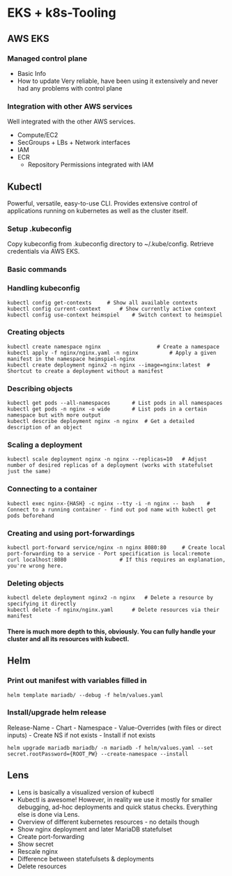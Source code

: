 # EKS + k8s-Tooling

## AWS EKS ###

### Managed control plane
- Basic Info
- How to update
Very reliable, have been using it extensively and never had any problems with control plane


### Integration with other AWS services
Well integrated with the other AWS services. 
- Compute/EC2
- SecGroups + LBs + Network interfaces
- IAM
- ECR
    - Repository Permissions integrated with IAM

## Kubectl ###
Powerful, versatile, easy-to-use CLI. Provides extensive control of applications running on kubernetes as well as the cluster itself. 

### Setup .kubeconfig
Copy kubeconfig from .kubeconfig directory to ~/.kube/config.
Retrieve credentials via AWS EKS.


### Basic commands

### Handling kubeconfig

	kubectl config get-contexts		# Show all available contexts
	kubectl config current-context		# Show currently active context
	kubectl config use-context heimspiel	# Switch context to heimspiel

### Creating objects

	kubectl create namespace nginx					# Create a namespace 
	kubectl apply -f nginx/nginx.yaml -n nginx			# Apply a given manifest in the namespace heimspiel-nginx
	kubectl create deployment nginx2 -n nginx --image=nginx:latest	# Shortcut to create a deployment without a manifest

### Describing objects

	kubectl get pods --all-namespaces		# List pods in all namespaces
	kubectl get pods -n nginx -o wide		# List pods in a certain namespace but with more output
	kubectl describe deployment nginx -n nginx	# Get a detailed description of an object

### Scaling a deployment

	kubectl scale deployment nginx -n nginx --replicas=10	# Adjust number of desired replicas of a deployment (works with statefulset just the same)

### Connecting to a container

	kubectl exec nginx-{HASH} -c nginx --tty -i -n nginx -- bash 	# Connect to a running container - find out pod name with kubectl get pods beforehand

### Creating and using port-forwardings

	kubectl port-forward service/nginx -n nginx 8080:80 	# Create local port-forwarding to a service - Port specification is local:remote
	curl localhost:8080					# If this requires an explanation, you're wrong here.

### Deleting objects

	kubectl delete deployment nginx2 -n nginx	# Delete a resource by specifying it directly
	kubectl delete -f nginx/nginx.yaml		# Delete resources via their manifest

#### There is much more depth to this, obviously. You can fully handle your cluster and all its resources with kubectl.

## Helm

### Print out manifest with variables filled in

    helm template mariadb/ --debug -f helm/values.yaml

### Install/upgrade helm release
Release-Name - Chart - Namespace - Value-Overrides (with files or direct inputs) - Create NS if not exists - Install if not exists

    helm upgrade mariadb mariadb/ -n mariadb -f helm/values.yaml --set secret.rootPassword={ROOT_PW} --create-namespace --install  


## Lens

- Lens is basically a visualized version of kubectl
- Kubectl is awesome! However, in reality we use it mostly for smaller debugging, ad-hoc deployments and quick status checks. Everything else is done via Lens.
- Overview of different kubernetes resources - no details though
- Show nginx deployment and later MariaDB statefulset 
- Create port-forwarding
- Show secret
- Rescale nginx
- Difference between statefulsets & deployments
- Delete resources



